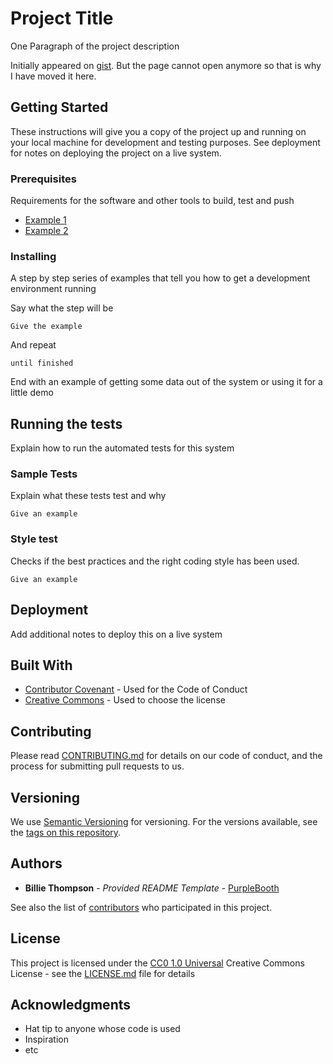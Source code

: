 # Project Title

One Paragraph of the project description

Initially appeared on
[gist](https://gist.github.com/PurpleBooth/109311bb0361f32d87a2). But the page cannot open anymore so that is why I have moved it here.

## Getting Started

These instructions will give you a copy of the project up and running on
your local machine for development and testing purposes. See deployment
for notes on deploying the project on a live system.

### Prerequisites

Requirements for the software and other tools to build, test and push 
- [Example 1](https://www.example.com)
- [Example 2](https://www.example.com)

### Installing

A step by step series of examples that tell you how to get a development
environment running

Say what the step will be

    Give the example

And repeat

    until finished

End with an example of getting some data out of the system or using it
for a little demo

## Running the tests

Explain how to run the automated tests for this system

### Sample Tests

Explain what these tests test and why

    Give an example

### Style test

Checks if the best practices and the right coding style has been used.

    Give an example

## Deployment

Add additional notes to deploy this on a live system

## Built With

  - [Contributor Covenant](https://www.contributor-covenant.org/) - Used
    for the Code of Conduct
  - [Creative Commons](https://creativecommons.org/) - Used to choose
    the license

## Contributing

Please read [CONTRIBUTING.md](CONTRIBUTING.md) for details on our code
of conduct, and the process for submitting pull requests to us.

## Versioning

We use [Semantic Versioning](http://semver.org/) for versioning. For the versions
available, see the [tags on this
repository](https://github.com/PurpleBooth/a-good-readme-template/tags).

## Authors

  - **Billie Thompson** - *Provided README Template* -
    [PurpleBooth](https://github.com/PurpleBooth)

See also the list of
[contributors](https://github.com/PurpleBooth/a-good-readme-template/contributors)
who participated in this project.

## License

This project is licensed under the [CC0 1.0 Universal](LICENSE.md)
Creative Commons License - see the [LICENSE.md](LICENSE.md) file for
details

## Acknowledgments

  - Hat tip to anyone whose code is used
  - Inspiration
  - etc


<!--https://readme.so/
https://www.readme-templates.com/

## Supabase

Imagina que Supabase es como una caja de herramientas mágica para construir sitios web y aplicaciones. Proporciona muchas herramientas listas para usar que facilitan a los desarrolladores crear experiencias en línea poderosas e interactivas.

### Que es Supabase ?

Supabase es una plataforma que te ayuda a crear aplicaciones web y móviles. Es como un conjunto de herramientas y servicios que los desarrolladores utilizan para crear sitios web y aplicaciones más fácilmente. Proporciona una base de datos (donde puedes almacenar información), autenticación (para gestionar usuarios y contraseñas) y almacenamiento de archivos (para guardar y compartir fotos, videos y otros archivos).

### Por que lo usamos ?

Usamos Supabase porque nos facilita la vida como desarrolladores. Nos ahorra tiempo y esfuerzo al proporcionarnos herramientas poderosas y listas para usar. Con Supabase, podemos construir aplicaciones más rápidamente y con menos código. Además, nos permite almacenar información y gestionar usuarios de forma segura y eficiente.

### Ejemplo

Imagina que quieres construir una aplicación de notas en línea. Con Supabase, puedes crear una base de datos para almacenar todas las notas de los usuarios. También puedes agregar autenticación para que los usuarios puedan registrarse y acceder a sus propias notas. Además, puedes usar el almacenamiento de archivos para permitir a los usuarios adjuntar imágenes a sus notas. Supabase se encarga de toda la parte complicada, y tú solo necesitas escribir un poco de código para personalizar la apariencia y el comportamiento de la aplicación.

## Postgres

### Que es postgres?

PostgreSQL, o Postgres en resumen, es un sistema de gestión de bases de datos relacionales. Básicamente, es un software que nos ayuda a almacenar y organizar grandes cantidades de información de manera estructurada. Puedes pensar en ello como una versión avanzada de una hoja de cálculo, pero más potente y capaz de manejar una amplia gama de datos.

### Porque lo usamos ?

Usamos PostgreSQL porque nos permite almacenar y recuperar datos de manera eficiente. Es muy confiable y puede manejar grandes cantidades de información sin problemas. Además, tiene muchas características avanzadas, como el soporte para consultas complejas y la capacidad de mantener la integridad de los datos. Es ampliamente utilizado en aplicaciones empresariales y proyectos grandes donde la precisión y la seguridad de los datos son fundamentales.

## Diff entre postgress y supabase

Supabase:
Supabase es una plataforma de código abierto que combina múltiples herramientas y servicios para simplificar el proceso de construcción de aplicaciones web y móviles. Incluye una base de datos PostgreSQL, un sistema de autenticación y almacenamiento de archivos, entre otras características. Supabase proporciona una configuración lista para usar que facilita a los desarrolladores la creación rápida de aplicaciones. También ofrece capacidades en tiempo real, lo que permite que las aplicaciones actualicen los datos en tiempo real sin requerir actualizaciones manuales.

PostgreSQL:
PostgreSQL, a menudo conocido como Postgres, es un sistema de gestión de bases de datos relacionales (RDBMS) de código abierto, poderoso y altamente confiable. Está diseñado para almacenar y gestionar datos estructurados de manera eficiente. PostgreSQL ofrece un conjunto robusto de características, que incluyen soporte para consultas complejas, integridad de datos, escalabilidad y capacidad de extensión. Se utiliza ampliamente en diversas aplicaciones e industrias, especialmente en proyectos que requieren un alto nivel de integridad de datos, seguridad y escalabilidad.

Diferencias:

Funcionalidad: Supabase se basa en PostgreSQL, lo que significa que utiliza PostgreSQL como su motor de base de datos subyacente. Sin embargo, Supabase agrega herramientas y servicios adicionales, como autenticación y almacenamiento de archivos, para proporcionar una plataforma integrada para la construcción de aplicaciones. PostgreSQL, por otro lado, se centra únicamente en proporcionar un sistema de gestión de bases de datos relacionales potente y flexible.

Facilidad de uso: Supabase ofrece una experiencia más amigable y simplificada para los desarrolladores. Proporciona una configuración simplificada e incluye componentes y bibliotecas preconstruidas que facilitan la construcción de aplicaciones. PostgreSQL, al ser un RDBMS independiente, requiere una configuración y ajuste más manuales.

Capacidades en tiempo real: Una ventaja significativa de Supabase son sus capacidades en tiempo real, que permiten a las aplicaciones escuchar los cambios de datos en tiempo real. Esta función no está disponible solo en PostgreSQL y requiere una implementación y configuración adicionales.

Flexibilidad: Si bien Supabase proporciona una plataforma simplificada e integrada, PostgreSQL ofrece más flexibilidad y control sobre la configuración y la instalación de la base de datos. Con PostgreSQL, los desarrolladores tienen un control total sobre la gestión de la base de datos y pueden personalizarla según sus requisitos específicos. -->
